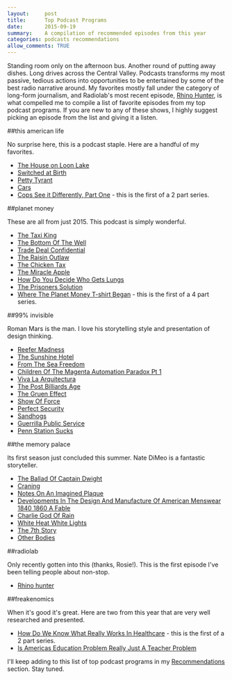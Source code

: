 ```yaml
---
layout:     post
title:      Top Podcast Programs
date:       2015-09-19 
summary:    A compilation of recommended episodes from this year
categories: podcasts recommendations
allow_comments: TRUE
---
```


Standing room only on the afternoon bus. Another round of putting away dishes. Long drives across the Central Valley. Podcasts transforms my most passive, tedious actions into opportunities to be entertained by some of the best radio narrative around. My favorites mostly fall under the category of long-form journalism, and Radiolab's most recent episode, [Rhino Hunter](http://www.radiolab.org/story/rhino-hunter/), is what compelled me to compile a list of favorite episodes from my top podcast programs. If you are new to any of these shows, I highly suggest picking an episode from the list and giving it a listen. 

##this american life

No surprise here, this is a podcast staple. Here are a handful of my favorites.

* [The House on Loon Lake](http://www.thisamericanlife.org/radio-archives/episode/199/house-on-loon-lake)
* [Switched at Birth](http://www.thisamericanlife.org/radio-archives/episode/360/switched-at-birth) 
* [Petty Tyrant](http://www.thisamericanlife.org/radio-archives/episode/419/petty-tyrant) 
* [Cars](http://www.thisamericanlife.org/radio-archives/episode/513/129-cars) 
* [Cops See it Differently, Part One](http://www.thisamericanlife.org/radio-archives/episode/547/cops-see-it-differently-part-one) - this is the first of a 2 part series. 

##planet money

These are all from just 2015. This podcast is simply wonderful. 

* [The Taxi King](http://www.npr.org/sections/money/2015/07/31/428157211/episode-643-the-taxi-king)
* [The Bottom Of The Well](http://www.npr.org/sections/money/2015/07/22/425392169/episode-640-the-bottom-of-the-well)
* [Trade Deal Confidential](http://www.npr.org/sections/money/2015/06/26/417851577/episode-635-trade-deal-confidential)
* [The Raisin Outlaw](http://www.npr.org/sections/money/2015/06/24/417187957/episode-478-the-raisin-outlaw)
* [The Chicken Tax](http://www.npr.org/sections/money/2015/06/12/414029929/episode-632-the-chicken-tax)
* [The Miracle Apple](http://www.npr.org/sections/money/2015/05/27/410085320/episode-627-the-miracle-apple)
* [How Do You Decide Who Gets Lungs](http://www.npr.org/sections/money/2015/04/29/403114496/episode-372-how-do-you-decide-who-gets-lungs)
* [The Prisoners Solution](http://www.npr.org/sections/money/2015/03/13/392862778/episode-610-the-prisoners-solution)
*  [Where The Planet Money T-shirt Began](http://www.npr.org/sections/money/2015/08/05/429780701/episode-496-where-the-planet-money-t-shirt-began) - this is the first of a 4 part series. 

##99% invisible

Roman Mars is the man. I love his storytelling style and presentation of design thinking. 

* [Reefer Madness](http://99percentinvisible.org/episode/reefer-madness/)
* [The Sunshine Hotel](http://99percentinvisible.org/episode/the-sunshine-hotel/)
* [From The Sea Freedom](http://99percentinvisible.org/episode/from-the-sea-freedom/)
* [Children Of The Magenta Automation Paradox Pt 1](http://99percentinvisible.org/episode/children-of-the-magenta-automation-paradox-pt-1/)
* [Viva La Arquitectura](http://99percentinvisible.org/episode/viva-la-arquitectura/)
* [The Post Billiards Age](http://99percentinvisible.org/episode/the-post-billiards-age/)
* [The Gruen Effect](http://99percentinvisible.org/episode/the-gruen-effect/)
* [Show Of Force](http://99percentinvisible.org/episode/show-of-force/)
* [Perfect Security](http://99percentinvisible.org/episode/perfect-security/)
* [Sandhogs](http://99percentinvisible.org/episode/sandhogs/)
* [Guerrilla Public Service](http://99percentinvisible.org/episode/guerrilla-public-service/)
* [Penn Station Sucks](http://99percentinvisible.org/episode/penn-station-sucks/)

##the memory palace

Its first season just concluded this summer. Nate DiMeo is a fantastic storyteller. 

* [The Ballad Of Captain Dwight](http://thememorypalace.us/2015/08/the-ballad-of-captain-dwight/)
* [Craning](http://thememorypalace.us/2015/08/craning/)
* [Notes On An Imagined Plaque](http://thememorypalace.us/2015/08/notes-on-an-imagined-plaque/)
* [Developments In The Design And Manufacture Of American Menswear 1840 1860 A Fable](http://thememorypalace.us/2015/07/developments-in-the-design-and-manufacture-of-american-menswear-1840-1860-a-fable/)
* [Charlie God Of Rain](http://thememorypalace.us/2015/07/charlie-god-of-rain/)
* [White Heat White Lights](http://thememorypalace.us/2015/07/white-heat-white-lights/)
* [The 7th Story](http://thememorypalace.us/2015/01/the-7th-story/)
* [Other Bodies](http://thememorypalace.us/2014/10/other-bodies/)

##radiolab

Only recently gotten into this (thanks, Rosie!). This is the first episode I've been telling people about non-stop. 

* [Rhino hunter](http://www.radiolab.org/story/rhino-hunter/)

##freakenomics

When it's good it's great. Here are two from this year that are very well researched and presented. 

* [How Do We Know What Really Works In Healthcare](http://freakonomics.com/2015/04/02/how-do-we-know-what-really-works-in-healthcare-a-new-freakonomics-radio-podcast/) - this is the first of a 2 part series. 
* [Is Americas Education Problem Really Just A Teacher Problem](http://freakonomics.com/2014/11/27/is-americas-education-problem-really-just-a-teacher-problem-a-new-freakonomics-radio-podcast/)

I'll keep adding to this list of top podcast programs in my [Recommendations](http://robm.xyz/recommendations) section. Stay tuned. 
